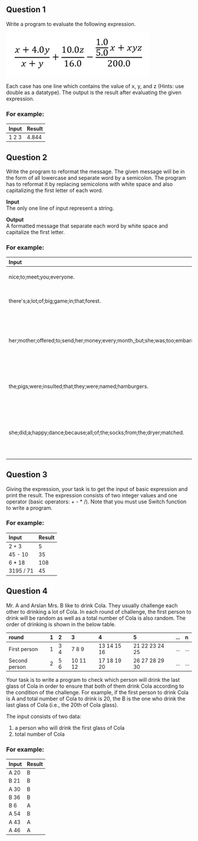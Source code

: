 ## Question 1  
Write a program to evaluate the following expression.

![Expression](Expression.JPG)

Each case has one line which contains the value of x, y, and z (Hints: use double as a datatype). The output is the result after evaluating the given expression.
### For example:
| **Input**     | **Result** |
|:--------------|:-----------|
| 1 2 3 | 4.844 |

## Question 2  
Write the program to reformat the message. The given message will be in the form of all lowercase and separate word by a semicolon. The program has to reformat it by replacing semicolons with white space and also capitalizing the first letter of each word.

**Input**  
The only one line of input represent a string.

**Output**  
A formatted message that separate each word by white space and capitalize the first letter.
### For example:
| **Input**     | **Result** |
|:--------------|:-----------|
| nice;to;meet;you;everyone.|Nice To Meet You Everyone.|
|there's;a;lot;of;big;game;in;that;forest.|There's A Lot Of Big Game In That Forest.|
|her;mother;offered;to;send;her;money;every;month,;but;she;was;too;embarrassed;to;accept;it!|Her Mother Offered To Send Her Money Every Month, But She Was Too Embarrassed To Accept It!|
|the;pigs;were;insulted;that;they;were;named;hamburgers.|The Pigs Were Insulted That They Were Named Hamburgers.|
|she;did;a;happy;dance;because;all;of;the;socks;from;the;dryer;matched.|She Did A Happy Dance Because All Of The Socks From The Dryer Matched.|

## Question 3  
Giving the expression, your task is to get the input of basic expression and print the result. The expression consists of two integer values and one operator (basic operators: + - * /). Note that you must use Switch function to write a program.
### For example:
| **Input**     | **Result** |
|:--------------|:-----------|
| 2 + 3 | 5|
| 45 - 10| 35|
|6 * 18|108|
|3195 / 71 | 45|

## Question 4  
Mr. A and Arslan Mrs. B like to drink Cola. They usually challenge each other to drinking a lot of Cola. In each round of challenge, the first person to drink will be random as well as a total number of Cola is also random. The order of drinking is shown in the below table.

| **round**     | **1** |**2** |**3** |**4** |**5** |**...** |**n** |
|:--------------|:------|:------|:------|:------|:------|:------|:------|
| First person | 1| 3 4| 7 8 9 | 13 14 15 16| 21 22 23 24 25| ... | ...|
|Second person| 2| 5 6 | 10 11 12 | 17 18 19 20| 26 27 28 29 30| ... | ...|

Your task is to write a program to check which person will drink the last glass of Cola in order to ensure that both of them drink Cola according to the condition of the challenge. For example, if the first person to drink Cola is A and total number of Cola to drink is 20, the B is the one who drink the last glass of Cola (i.e., the 20th of Cola glass).

The input consists of two data:
1. a person who will drink the first glass of Cola
2. total number of Cola

### For example:
| **Input**     | **Result** |
|:--------------|:-----------|
|A 20|B|
|B 21|B|
|A 30|B|
|B 36|B|
|B 6|A|
|A 54|B|
|A 43|A|
|A 46|A|
